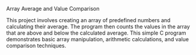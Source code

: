 Array Average and Value Comparison

This project involves creating an array of predefined numbers and calculating their average. The program then counts the values in the array that are above and below the calculated average. This simple C program demonstrates basic array manipulation, arithmetic calculations, and value comparison techniques.